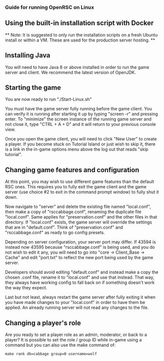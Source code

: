 ### Guide for running OpenRSC on Linux

## Using the built-in installation script with Docker

** Note: It is suggested to only run the installation scripts on a fresh Ubuntu install or within a VM. These are used for the production server hosting. **

## Installing Java

You will need to have Java 8 or above installed in order to run the game server and client. We recommend the latest version of OpenJDK.

## Starting the game

You are now ready to run "./Start-Linux.sh"

You must have the game server fully running before the game client. You can verify it is running after starting it up by typing "screen -r" and pressing enter. To "minimize" the screen instance of the running game server and not close it, type "CTRL + A + D" and it will return to your previous console view.

Once you open the game client, you will need to click "New User" to create a player. If you become stuck on Tutorial Island or just wish to skip it, there is a link in the in-game options menu above the log out that reads "skip tutorial".

## Changing game features and configuration

At this point, you may wish to use different game features than the default RSC ones. This requires you to fully exit the game client and the game server (use choice #2 to exit in the command prompt window) to fully shut it down.


Now navigate to "server" and delete the existing file named "local.conf", then make a copy of "rsccabbage.conf", renaming the duplicate file "local.conf". Same applies for "preservation.conf" and the other files in that directory. If "local.conf" exists, the game server will override the settings that are in "default.conf". Think of "preservation.conf" and "rsccabbage.conf" as ready to go config presets.

Depending on server configuration, your server port may differ. If 43594 is instead now 43595 because "rsccabbage.conf" is being used, and you do not wish to edit it any, you will need to go into "core -> Client_Base -> Cache" and edit "port.txt" to reflect the new port being used by the game server.

Developers should avoid editing "default.conf" and instead make a copy the chosen .conf file, rename it to "local.conf" and use that instead. That way, they always have working config to fall back on if something doesn't work the way they expect.

Last but not least, always restart the game server after fully exiting it when you have made changes to your "local.conf" in order to have them be applied. An already running server will not read any changes to the file.

## Changing a player's role
Are you ready to set a player role as an admin, moderator, or back to a player? It is possible to set the role / group ID while in-game using a command but you can also use the make command of:
```
make rank db=cabbage group=0 username=wolf
```
